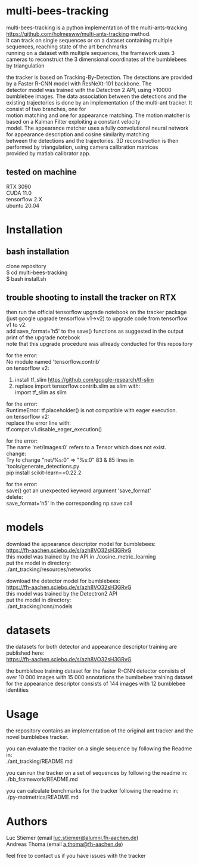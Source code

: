 # multi-bees-tracking

multi-bees-tracking is a python implementation of the multi-ants-tracking https://github.com/holmesww/multi-ants-tracking method.  
It can track on single sequences or on a dataset containing multiple sequences, reaching state of the art benchmarks  
running on a dataset with multiple sequences, the framework uses 3 cameras to reconstruct the 3 dimensional coordinates of the bumblebees  
by triangulation  
  
the tracker is based on Tracking-By-Detection. The detections are provided by a Faster R-CNN model with ResNeXt-101 backbone. The  
detector model was trained with the Detectron 2 API, using >10000 bumblebee images. The data association between the detections 
and the existing trajectories is done by an implementation of the multi-ant tracker. It consist of two branches, one for  
motion matching and one for appearance matching. The motion matcher is based on a Kalman Filter exploiting a constant velocity  
model. The appearance matcher uses a fully convolutional neural network for appearance description and cosine similarity matching  
between the detections and the trajectories. 3D reconstruction is then performed by triangulation, using camera calibration matrices  
provided by matlab calibrator app.  


## tested on machine  
RTX 3090  
CUDA 11.0  
tensorflow 2.X  
ubuntu 20.04  

# Installation  
  
## bash installation  

clone repository  
$ cd multi-bees-tracking  
$ bash install.sh  
  
## trouble shooting to install the tracker on RTX  
  
then run the official tensorflow upgrade notebook on the tracker package (just google upgrade tensorflow v1->v2) to upgrade code from tensorflow v1 to v2.  
add save_format='h5' to the save() functions as suggested in the output print of the upgrade notebook  
note that this upgrade procedure was allready conducted for this repository  
  
  
for the error:  
No module named 'tensorflow.contrib'  
on tensorflow v2:  
1) install tf_slim https://github.com/google-research/tf-slim  
2) replace import tensorflow.contrib.slim as slim with:  
import tf_slim as slim  
  
for the error:  
RuntimeError: tf.placeholder() is not compatible with eager execution.  
on tensorflow v2:  
replace the error line with:  
tf.compat.v1.disable_eager_execution()  
  
for the error:  
The name 'net/images:0' refers to a Tensor which does not exist.  
change:  
Try to change "net/%s:0" => "%s:0" 83 & 85 lines in 'tools/generate_detections.py  
pip install scikit-learn==0.22.2  
  
  
for the error:  
save() got an unexpected keyword argument 'save_format'  
delete:  
save_format='h5' in the corresponding np.save call  
  
# models  
  
download the appearance descriptor model for bumblebees:  
https://fh-aachen.sciebo.de/s/azh8VO32sH3GRvG  
this model was trained by the API in ./cosine_metric_learning  
put the model in directory:  
./ant_tracking/resources/networks  
  
  
download the detector model for bumblebees:  
https://fh-aachen.sciebo.de/s/azh8VO32sH3GRvG  
this model was trained by the Detectron2 API  
put the model in directory:  
./ant_tracking/rcnn/models  
    
# datasets  
the datasets for both detector and appearance descriptor training are published here:  
https://fh-aachen.sciebo.de/s/azh8VO32sH3GRvG  

the bumblebee training dataset for the faster R-CNN detector consists of over 10 000 images with 15 000 annotations
the bumlbebee training dataset for the appearance descriptor consists of 144 images with 12 bumblebee identities
  
# Usage  
  
the repository contains an implementation of the original ant tracker and the novel bumblebee tracker.  
  
you can evaluate the tracker on a single sequence by following the Readme in:  
./ant_tracking/README.md  
  
you can run the tracker on a set of sequences by following the readme in:  
./bb_framework/README.md  
  
you can calculate benchmarks for the tracker following the readme in:  
./py-motmetrics/README.md  
  
  
  
  
# Authors  
Luc Stiemer (email luc.stiemer@alumni.fh-aachen.de)  
Andreas Thoma (email a.thoma@fh-aachen.de)  
  
feel free to contact us if you have issues with the tracker  
  
